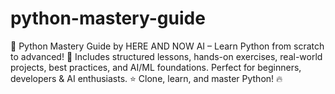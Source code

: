 # python-mastery-guide
🐍 Python Mastery Guide by HERE AND NOW AI – Learn Python from scratch to advanced! 🚀 Includes structured lessons, hands-on exercises, real-world projects, best practices, and AI/ML foundations. Perfect for beginners, developers &amp; AI enthusiasts. ⭐ Clone, learn, and master Python! 🔥

